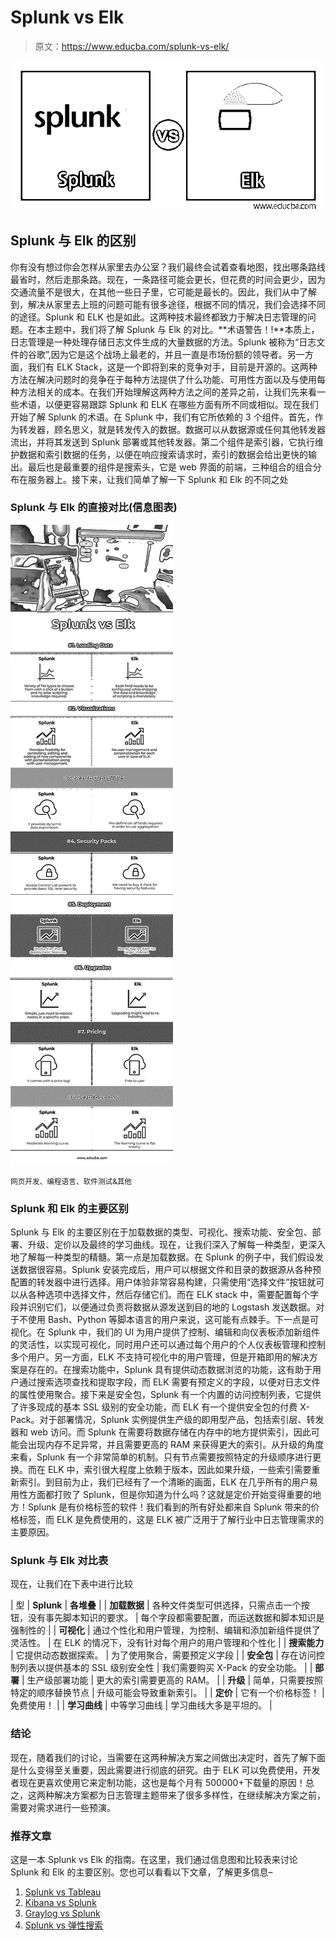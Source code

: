 # Splunk vs Elk

> 原文：<https://www.educba.com/splunk-vs-elk/>

![splunk-vs-Elk](img/225d357b1af125bd95b0e3af8c85e680.png)



## Splunk 与 Elk 的区别

你有没有想过你会怎样从家里去办公室？我们最终会试着查看地图，找出哪条路线最省时，然后走那条路。现在，一条路径可能会更长，但花费的时间会更少，因为交通流量不是很大，在其他一些日子里，它可能是最长的。因此，我们从中了解到，解决从家里去上班的问题可能有很多途径，根据不同的情况，我们会选择不同的途径。Splunk 和 ELK 也是如此。这两种技术最终都致力于解决日志管理的问题。在本主题中，我们将了解 Splunk 与 Elk 的对比。**术语警告！!**本质上，日志管理是一种处理存储日志文件生成的大量数据的方法。Splunk 被称为“日志文件的谷歌”,因为它是这个战场上最老的，并且一直是市场份额的领导者。另一方面，我们有 ELK Stack，这是一个即将到来的竞争对手，目前是开源的。这两种方法在解决问题时的竞争在于每种方法提供了什么功能、可用性方面以及与使用每种方法相关的成本。在我们开始理解这两种方法之间的差异之前，让我们先来看一些术语，以便更容易跟踪 Splunk 和 ELK 在哪些方面有所不同或相似。现在我们开始了解 Splunk 的术语。在 Splunk 中，我们有它所依赖的 3 个组件。首先，作为转发器，顾名思义，就是转发传入的数据。数据可以从数据源或任何其他转发器流出，并将其发送到 Splunk 部署或其他转发器。第二个组件是索引器，它执行维护数据和索引数据的任务，以便在响应搜索请求时，索引的数据会给出更快的输出。最后也是最重要的组件是搜索头，它是 web 界面的前端，三种组合的组合分布在服务器上。接下来，让我们简单了解一下 Splunk 和 Elk 的不同之处

### Splunk 与 Elk 的直接对比(信息图表)

![Splunk vs Elk info](img/5ca7c063661d7c5ea435fed48ad4d982.png)



<small>网页开发、编程语言、软件测试&其他</small>

### Splunk 和 Elk 的主要区别

Splunk 与 Elk 的主要区别在于加载数据的类型、可视化、搜索功能、安全包、部署、升级、定价以及最终的学习曲线。现在，让我们深入了解每一种类型，更深入地了解每一种类型的精髓。第一点是加载数据。在 Splunk 的例子中，我们假设发送数据很容易。Splunk 安装完成后，用户可以根据文件和目录的数据源从各种预配置的转发器中进行选择。用户体验非常容易构建，只需使用“选择文件”按钮就可以从各种选项中选择文件，然后存储它们。而在 ELK stack 中，需要配置每个字段并识别它们，以便通过负责将数据从源发送到目的地的 Logstash 发送数据。对于不使用 Bash、Python 等脚本语言的用户来说，这可能有点棘手。下一点是可视化。在 Splunk 中，我们的 UI 为用户提供了控制、编辑和向仪表板添加新组件的灵活性，以实现可视化，同时用户还可以通过每个用户的个人仪表板管理和控制多个用户。另一方面，ELK 不支持可视化中的用户管理，但是开箱即用的解决方案是存在的。在搜索功能中，Splunk 具有提供动态数据浏览的功能，这有助于用户通过搜索选项查找和提取字段，而 ELK 需要有预定义的字段，以便对日志文件的属性使用聚合。接下来是安全包，Splunk 有一个内置的访问控制列表，它提供了许多现成的基本 SSL 级别的安全功能，而 ELK 有一个提供安全包的付费 X-Pack。对于部署情况，Splunk 实例提供生产级的即用型产品，包括索引层、转发器和 web 访问。而 Splunk 在需要将数据存储在内存中的地方提供索引，因此可能会出现内存不足异常，并且需要更高的 RAM 来获得更大的索引。从升级的角度来看，Splunk 有一个非常简单的机制。只有节点需要按照特定的升级顺序进行更换。而在 ELK 中，索引很大程度上依赖于版本，因此如果升级，一些索引需要重新索引。到目前为止，我们已经有了一个清晰的画面，ELK 在几乎所有的用户易用性方面都打败了 Splunk，但是你知道为什么吗？这就是定价开始变得重要的地方！Splunk 是有价格标签的软件！我们看到的所有好处都来自 Splunk 带来的价格标签，而 ELK 是免费使用的，这是 ELK 被广泛用于了解行业中日志管理需求的主要原因。

### Splunk 与 Elk 对比表

现在，让我们在下表中进行比较

| 型 | **Splunk** | **各堆叠** |
| **加载数据** | 各种文件类型可供选择，只需点击一个按钮，没有事先脚本知识的要求。 | 每个字段都需要配置，而运送数据和脚本知识是强制性的 |
| **可视化** | 通过个性化和用户管理，为控制、编辑和添加新组件提供了灵活性。 | 在 ELK 的情况下，没有针对每个用户的用户管理和个性化 |
| **搜索能力** | 它提供动态数据探索。 | 为了使用聚合，需要预定义字段 |
| **安全包** | 存在访问控制列表以提供基本的 SSL 级别安全性 | 我们需要购买 X-Pack 的安全功能。 |
| **部署** | 生产级部署功能 | 更大的索引需要更高的 RAM。 |
| **升级** | 简单，只需要按照特定的顺序替换节点 | 升级可能会导致重新索引。 |
| **定价** | 它有一个价格标签！ | 免费使用！ |
| **学习曲线** | 中等学习曲线 | 学习曲线大多是平坦的。 |

### 结论

现在，随着我们的讨论，当需要在这两种解决方案之间做出决定时，首先了解下面是什么变得至关重要，因此需要进行彻底的研究。由于 ELK 可以免费使用，开发者现在更喜欢使用它来定制功能，这也是每个月有 500000+下载量的原因！总之，这两种解决方案都为日志管理主题带来了很多多样性，在继续解决方案之前，需要对需求进行一些预演。

### 推荐文章

这是一本 Splunk vs Elk 的指南。在这里，我们通过信息图和比较表来讨论 Splunk 和 Elk 的主要区别。您也可以看看以下文章，了解更多信息–

1.  [Splunk vs Tableau](https://www.educba.com/splunk-vs-tableau/)
2.  [Kibana vs Splunk](https://www.educba.com/kibana-vs-splunk/)
3.  [Graylog vs Splunk](https://www.educba.com/graylog-vs-splunk/)
4.  [Splunk vs 弹性搜索](https://www.educba.com/splunk-vs-elastic-search/)





